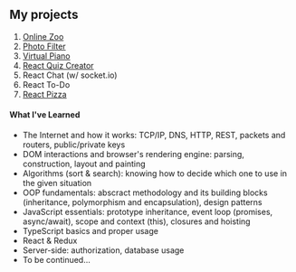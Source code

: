 ## My projects

1. [Online Zoo](https://chlkvnck.github.io/chlkvnck/online-zoo/online-zoo/index.html)
2. [Photo Filter](https://chlkvnck.github.io/chlkvnck/photo-filter/index.html)
3. [Virtual Piano](https://chlkvnck.github.io/chlkvnck/virtual-piano/index.html)
4. [React Quiz Creator](https://react-quiz-5e831.firebaseapp.com)
5. React Chat (w/ socket.io)
6. React To-Do
7. [React Pizza](https://react-pizza-chlkvnck.herokuapp.com/)


#### What I've Learned 

* The Internet and how it works: TCP/IP, DNS, HTTP, REST, packets and routers, public/private keys
* DOM interactions and browser's rendering engine: parsing, construction, layout and painting
* Algorithms (sort & search): knowing how to decide which one to use in the given situation 
* OOP fundamentals: abscract methodology and its building blocks (inheritance, polymorphism and encapsulation), design patterns
* JavaScript essentials: prototype inheritance, event loop (promises, async/await), scope and context (this), closures and hoisting
* TypeScript basics and proper usage
* React & Redux 
* Server-side: authorization, database usage
* To be continued...

